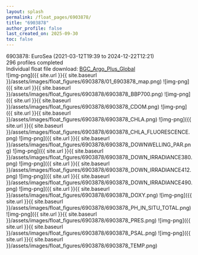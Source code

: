 ```yaml
---
layout: splash
permalink: /float_pages/6903878/
title: "6903878"
author_profile: false
last_created_on: 2025-09-30
toc: false
---
```

 
6903878: EuroSea (2021-03-12T19:39 to 2024-12-22T12:21)\
296 profiles completed\
Individual float file download: [BGC_Argo_Plus_Global](https://ftp.soest.hawaii.edu/bgc_argo_plus/Individual_Floats/outliers_removed/6903878_Sprof_processed.nc)\
![img-png]({{ site.url }}{{ site.baseurl }}/assets/images/float_figures/6903878/01_6903878_map.png)
![img-png]({{ site.url }}{{ site.baseurl }}/assets/images/float_figures/6903878/6903878_BBP700.png)
![img-png]({{ site.url }}{{ site.baseurl }}/assets/images/float_figures/6903878/6903878_CDOM.png)
![img-png]({{ site.url }}{{ site.baseurl }}/assets/images/float_figures/6903878/6903878_CHLA.png)
![img-png]({{ site.url }}{{ site.baseurl }}/assets/images/float_figures/6903878/6903878_CHLA_FLUORESCENCE.png)
![img-png]({{ site.url }}{{ site.baseurl }}/assets/images/float_figures/6903878/6903878_DOWNWELLING_PAR.png)
![img-png]({{ site.url }}{{ site.baseurl }}/assets/images/float_figures/6903878/6903878_DOWN_IRRADIANCE380.png)
![img-png]({{ site.url }}{{ site.baseurl }}/assets/images/float_figures/6903878/6903878_DOWN_IRRADIANCE412.png)
![img-png]({{ site.url }}{{ site.baseurl }}/assets/images/float_figures/6903878/6903878_DOWN_IRRADIANCE490.png)
![img-png]({{ site.url }}{{ site.baseurl }}/assets/images/float_figures/6903878/6903878_DOXY.png)
![img-png]({{ site.url }}{{ site.baseurl }}/assets/images/float_figures/6903878/6903878_PH_IN_SITU_TOTAL.png)
![img-png]({{ site.url }}{{ site.baseurl }}/assets/images/float_figures/6903878/6903878_PRES.png)
![img-png]({{ site.url }}{{ site.baseurl }}/assets/images/float_figures/6903878/6903878_PSAL.png)
![img-png]({{ site.url }}{{ site.baseurl }}/assets/images/float_figures/6903878/6903878_TEMP.png)
